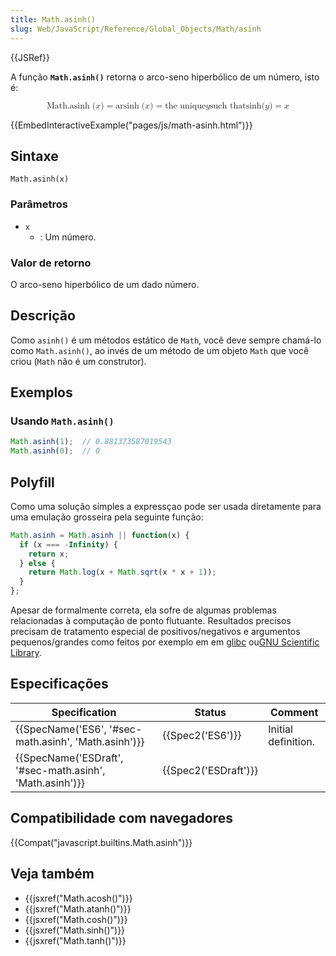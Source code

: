 ```yaml
---
title: Math.asinh()
slug: Web/JavaScript/Reference/Global_Objects/Math/asinh
---
```

{{JSRef}}

A função **`Math.asinh()`** retorna o arco-seno hiperbólico de um número, isto é:

<math display="block"><semantics><mrow><mstyle mathvariant="monospace"><mrow><mo lspace="0em" rspace="thinmathspace">Math.asinh</mo><mo stretchy="false">(</mo><mi>x</mi><mo stretchy="false">)</mo></mrow></mstyle><mo>=</mo><mo lspace="0em" rspace="thinmathspace">arsinh</mo><mo stretchy="false">(</mo><mi>x</mi><mo stretchy="false">)</mo><mo>=</mo><mtext> the unique </mtext><mspace width="thickmathspace"></mspace><mi>y</mi><mspace width="thickmathspace"></mspace><mtext>such that</mtext><mspace width="thickmathspace"></mspace><mo lspace="0em" rspace="0em">sinh</mo><mo stretchy="false">(</mo><mi>y</mi><mo stretchy="false">)</mo><mo>=</mo><mi>x</mi></mrow><annotation encoding="TeX">\mathtt{\operatorname{Math.asinh}(x)} = \operatorname{arsinh}(x) = \text{o} \; y \; \text{único tal que} \; \sinh(y) = x</annotation></semantics></math>

{{EmbedInteractiveExample("pages/js/math-asinh.html")}}

## Sintaxe

```
Math.asinh(x)
```

### Parâmetros

- `x`
  - : Um número.

### Valor de retorno

O arco-seno hiperbólico de um dado número.

## Descrição

Como `asinh()` é um métodos estático de `Math`, você deve sempre chamá-lo como `Math.asinh()`, ao invés de um método de um objeto `Math` que você criou (`Math` não é um construtor).

## Exemplos

### Usando `Math.asinh()`

```js
Math.asinh(1);  // 0.881373587019543
Math.asinh(0);  // 0
```

## Polyfill

Como uma solução simples a expressçao<math><semantics><annotation encoding="TeX">\operatorname {arsinh} (x) = \ln \left(x + \sqrt{x^{2} + 1} \right)</annotation></semantics></math> pode ser usada diretamente para uma emulação grosseira pela seguinte função:

```js
Math.asinh = Math.asinh || function(x) {
  if (x === -Infinity) {
    return x;
  } else {
    return Math.log(x + Math.sqrt(x * x + 1));
  }
};
```

Apesar de formalmente correta, ela sofre de algumas problemas relacionadas à computação de ponto flutuante. Resultados precisos precisam de tratamento especial de positivos/negativos e argumentos pequenos/grandes como feitos por exemplo em em [glibc](https://sourceware.org/git/?p=glibc.git;a=blob;f=sysdeps/ieee754/dbl-64/s_asinh.c) ou[GNU Scientific Library](http://git.savannah.gnu.org/cgit/gsl.git/tree/sys/invhyp.c).

## Especificações

| Specification                                                                | Status                       | Comment             |
| ---------------------------------------------------------------------------- | ---------------------------- | ------------------- |
| {{SpecName('ES6', '#sec-math.asinh', 'Math.asinh')}}         | {{Spec2('ES6')}}         | Initial definition. |
| {{SpecName('ESDraft', '#sec-math.asinh', 'Math.asinh')}} | {{Spec2('ESDraft')}} |                     |

## Compatibilidade com navegadores

{{Compat("javascript.builtins.Math.asinh")}}

## Veja também

- {{jsxref("Math.acosh()")}}
- {{jsxref("Math.atanh()")}}
- {{jsxref("Math.cosh()")}}
- {{jsxref("Math.sinh()")}}
- {{jsxref("Math.tanh()")}}
